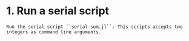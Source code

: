 # 1. Run a serial script

    Run the serial script ``serial-sum.jl``. This scripts accepts two integers as command line arguments.

